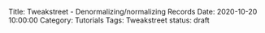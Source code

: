 Title: Tweakstreet - Denormalizing/normalizing Records
Date: 2020-10-20 10:00:00
Category: Tutorials
Tags: Tweakstreet
status: draft
